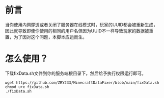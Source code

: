 # 前言
当你使用内网穿透或者关闭了服务器在线模式时，玩家的UUID都会被重新生成，因此就导致即使你使用的相同的用户名但因为UUID不一样导致玩家的数据被重置，为了因对这个问题，本脚本应运而生。

# 怎么使用？
下载fixData.sh文件到你的服务端根目录下，然后给予执行权限运行即可。
```
wget https://github.com/ZRY233/MinecraftDataFixer/blob/main/fixData.sh
chmod u+x fixData.sh
./fixData.sh
```
